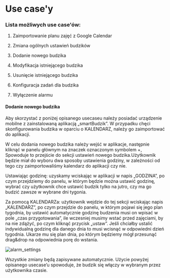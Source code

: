 # Use case'y

### Lista możliwych use case'ów:

1. Zaimportowanie planu zajęć z Google Calendar

2. Zmiana ogólnych ustawień budzików

3. Dodanie nowego budzika

4. Modyfikacja istniejącego budzika

5. Usunięcie istniejącego budzika

7. Konfiguracja zadań dla budzika

6. Wyłączenie alarmu


#### Dodanie nowego budzika


  Aby skorzystać z poniżej opisanego usecaseu należy posiadać urządzenie mobilne z zainstalowaną aplikacją „smartBudzik”. W
przypadku chęci skonfigurowania budzika w oparciu o KALENDARZ, należy go zaimportować do aplikacji.
	
  W celu dodania nowego budzika należy wejść w aplikacje, następnie kliknąć w panelu głównym na znaczek oznaczonym symbolem +,
Spowoduje to przejście do sekcji ustawień nowego budzika.Użytkownik będzie miał do wyboru dwa sposoby ustawienia godziny, w
zależności od tego czy zaimportowaliśmy kalendarz do aplikacji czy nie.

  Ustawiając godzinę: uzyskamy wciskając w aplikacji w napis „GODZINA”, po czym przejdziemy do panelu, w którym będzie można
ustawić godzinę, wybrać czy użytkownik chce ustawić budzik tylko na jutro, czy ma go budzić zawsze w wybrane dni tygonia.

  Za pomocą KALENDARZa: użytkownik wejdzie do tej sekcji wciskając napis „KALENDARZ”, po czym przejdzie do panelu, w którym pojawi
się jego plan tygodnia, by ustawić automatycznie godzinę budzenia musi on wpisać w pole „czas przygotowania”, ile wczesniej musimy
wstać przed zajęciami, by na nie zdążyć, po czym kliknąć przycisk „ustaw”. Jeśli chciałby ustalić indywidualną godzinę dla danego
dnia to musi wcisnąć w odpowiedni dzień tygodnia. Ukarze mu się plan dnia, po którym będziemy mógł przesunąć drag&drop na
odpowiednia porę do wstania.

![alarm_settings][alarm_settings]

  Wszystkie zmiany będą zapisywane automatycznie. Użycie powyżej opisanego usecase’u spowoduje, że budzik się włączy w wybranym
przez użytkownika czasie.

[alarm_settings]: https://raw.githubusercontent.com/jbujak/smartbudzik/master/mockups/alarm_settings.png
[calendar_demo]: https://github.com/jbujak/smartbudzik/blob/master/mockups/calendar_demo.png?raw=true
[general_settings]: https://github.com/jbujak/smartbudzik/blob/master/mockups/general_settings.png?raw=true
[task_solved]: https://github.com/jbujak/smartbudzik/blob/master/mockups/task_solved.png?raw=true
